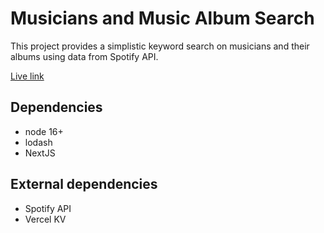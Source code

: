 # Musicians and Music Album Search

This project provides a simplistic keyword search on musicians and their albums using data from Spotify API.

[Live link](https://music-search-iota.vercel.app/)

## Dependencies

- node 16+
- lodash
- NextJS

## External dependencies

- Spotify API
- Vercel KV
